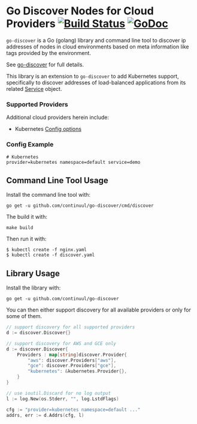 # Go Discover Nodes for Cloud Providers [![Build Status](https://travis-ci.org/hashicorp/go-discover.svg?branch=master)](https://travis-ci.org/hashicorp/go-discover) [![GoDoc](https://godoc.org/github.com/hashicorp/go-discover?status.svg)](https://godoc.org/github.com/hashicorp/go-discover)

`go-discover` is a Go (golang) library and command line tool to discover
ip addresses of nodes in cloud environments based on meta information
like tags provided by the environment.

See [go-discover](https://github.com/hashicorp/go-discover) for full details.

This library is an extension to `go-discover` to add Kubernetes support,
specifically to discover addresses of load-balanced applications from its
related [Service](https://kubernetes.io/docs/concepts/services-networking/service/) object.

### Supported Providers

Additional cloud providers herein include:

 * Kubernetes [Config options](https://github.com/continuul/go-discover/blob/master/provider/kubernetes/kubernetes_discover.go#L15-L22)

### Config Example

```
# Kubernetes
provider=kubernetes namespace=default service=demo

```

## Command Line Tool Usage

Install the command line tool with:

```
go get -u github.com/continuul/go-discover/cmd/discover
```

The build it with:

```
make build
```

Then run it with:

```
$ kubectl create -f nginx.yaml
$ kubectl create -f discover.yaml
```

## Library Usage

Install the library with:

```
go get -u github.com/continuul/go-discover
```

You can then either support discovery for all available providers
or only for some of them.

```go
// support discovery for all supported providers
d := discover.Discover{}

// support discovery for AWS and GCE only
d := discover.Discover{
	Providers : map[string]discover.Provider{
		"aws": discover.Providers["aws"],
		"gce": discover.Providers["gce"],
		"kubernetes": &kubernetes.Provider{},
	}
}

// use ioutil.Discard for no log output
l := log.New(os.Stderr, "", log.LstdFlags)

cfg := "provider=kubernetes namespace=default ..."
addrs, err := d.Addrs(cfg, l)
```
